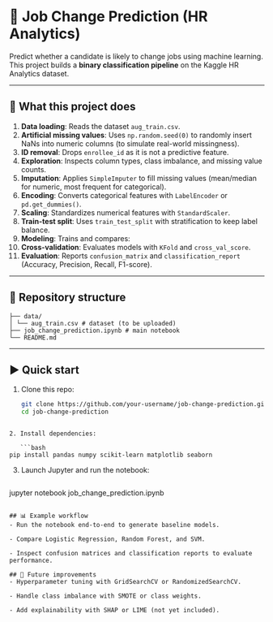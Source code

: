 # 🔎 Job Change Prediction (HR Analytics)

Predict whether a candidate is likely to change jobs using machine learning.  
This project builds a **binary classification pipeline** on the Kaggle HR Analytics dataset.

---

## 🚀 What this project does
1. **Data loading**: Reads the dataset `aug_train.csv`.  
2. **Artificial missing values**: Uses `np.random.seed(0)` to randomly insert NaNs into numeric columns (to simulate real-world missingness).  
3. **ID removal**: Drops `enrollee_id` as it is not a predictive feature.  
4. **Exploration**: Inspects column types, class imbalance, and missing value counts.  
5. **Imputation**: Applies `SimpleImputer` to fill missing values (mean/median for numeric, most frequent for categorical).  
6. **Encoding**: Converts categorical features with `LabelEncoder` or `pd.get_dummies()`.  
7. **Scaling**: Standardizes numerical features with `StandardScaler`.  
8. **Train-test split**: Uses `train_test_split` with stratification to keep label balance.  
9. **Modeling**: Trains and compares:
10. **Cross-validation**: Evaluates models with `KFold` and `cross_val_score`.  
11. **Evaluation**: Reports `confusion_matrix` and `classification_report` (Accuracy, Precision, Recall, F1-score).  

---

## 📂 Repository structure
```
├── data/
│ └── aug_train.csv # dataset (to be uploaded)
├── job_change_prediction.ipynb # main notebook
└── README.md
```


---

## ▶️ Quick start
1. Clone this repo:
   ```bash
   git clone https://github.com/your-username/job-change-prediction.git
   cd job-change-prediction
```

2. Install dependencies:

   ```bash
pip install pandas numpy scikit-learn matplotlib seaborn
```

3. Launch Jupyter and run the notebook:

   ```bash
jupyter notebook job_change_prediction.ipynb
   ```

## 📊 Example workflow
- Run the notebook end-to-end to generate baseline models.

- Compare Logistic Regression, Random Forest, and SVM.

- Inspect confusion matrices and classification reports to evaluate performance.

## 🔧 Future improvements
- Hyperparameter tuning with GridSearchCV or RandomizedSearchCV.

- Handle class imbalance with SMOTE or class weights.

- Add explainability with SHAP or LIME (not yet included).


